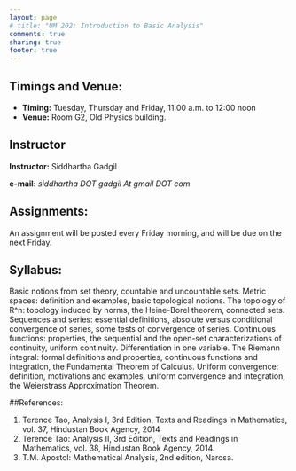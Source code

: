 ```yaml
---
layout: page
# title: "UM 202: Introduction to Basic Analysis"
comments: true
sharing: true
footer: true
---
```




## Timings and Venue:

* **Timing:** Tuesday, Thursday and Friday, 11:00 a.m. to 12:00 noon
* **Venue:** Room G2, Old Physics building.

## Instructor

**Instructor:** Siddhartha Gadgil

__e-mail:__ _siddhartha DOT gadgil At gmail DOT com_


## Assignments:

An assignment will be posted every Friday morning, and will be due on the next Friday. 

## Syllabus:

Basic notions from set theory, countable and uncountable sets. Metric spaces: definition and examples, basic topological notions. The topology of R^n: topology induced by norms, the Heine-Borel theorem, connected sets. Sequences and series: essential definitions, absolute versus conditional convergence of series, some tests of convergence of series. Continuous functions: properties, the sequential and the open-set characterizations of continuity, uniform continuity. Differentiation in one variable. The Riemann integral: formal definitions and properties, continuous functions and integration, the Fundamental Theorem of Calculus. Uniform convergence: definition, motivations and examples, uniform convergence and integration, the Weierstrass Approximation Theorem.

##References:

1. Terence Tao, Analysis I, 3rd Edition, Texts and Readings in Mathematics, vol. 37, Hindustan Book Agency, 2014
2. Terence Tao: Analysis II, 3rd Edition, Texts and Readings in Mathematics, vol. 38, Hindustan Book Agency, 2014.
3. T.M. Apostol: Mathematical Analysis, 2nd edition, Narosa.
